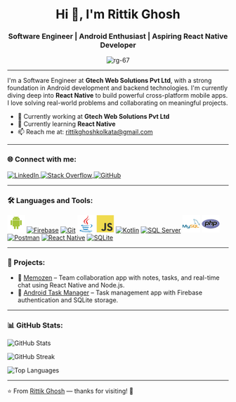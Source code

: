<h1 align="center">Hi 👋, I'm Rittik Ghosh</h1>
<h3 align="center">Software Engineer | Android Enthusiast | Aspiring React Native Developer</h3>

<p align="center">
  <img src="https://komarev.com/ghpvc/?username=rg-67&label=Profile%20views&color=0e75b6&style=flat" alt="rg-67" />
</p>

---

I'm a Software Engineer at **Gtech Web Solutions Pvt Ltd**, with a strong foundation in Android development and backend technologies. I'm currently diving deep into **React Native** to build powerful cross-platform mobile apps. I love solving real-world problems and collaborating on meaningful projects.

- 🔭 Currently working at **Gtech Web Solutions Pvt Ltd**
- 🌱 Currently learning **React Native**
- 📫 Reach me at: [rittikghoshkolkata@gmail.com](mailto:rittikghoshkolkata@gmail.com)

---

<h3 align="left">🌐 Connect with me:</h3>
<p align="left">
  <a href="https://www.linkedin.com/in/devrtk/" target="_blank">
    <img align="center" src="https://raw.githubusercontent.com/rahuldkjain/github-profile-readme-generator/master/src/images/icons/Social/linked-in-alt.svg" alt="LinkedIn" height="30" width="40" />
  </a>
  <a href="https://stackoverflow.com/users/17900176" target="_blank">
    <img align="center" src="https://raw.githubusercontent.com/rahuldkjain/github-profile-readme-generator/master/src/images/icons/Social/stack-overflow.svg" alt="Stack Overflow" height="30" width="40" />
  </a>
  <a href="https://github.com/rg-67" target="_blank">
    <img align="center" src="https://cdn.jsdelivr.net/npm/simple-icons@v3/icons/github.svg" alt="GitHub" height="30" width="40" />
  </a>
</p>

---

<h3 align="left">🛠️ Languages and Tools:</h3>
<p align="left">
  <a href="https://developer.android.com" target="_blank"><img src="https://raw.githubusercontent.com/devicons/devicon/master/icons/android/android-original-wordmark.svg" alt="Android" width="40" height="40"/></a>
  <a href="https://firebase.google.com/" target="_blank"><img src="https://www.vectorlogo.zone/logos/firebase/firebase-icon.svg" alt="Firebase" width="40" height="40"/></a>
  <a href="https://git-scm.com/" target="_blank"><img src="https://www.vectorlogo.zone/logos/git-scm/git-scm-icon.svg" alt="Git" width="40" height="40"/></a>
  <a href="https://www.java.com" target="_blank"><img src="https://raw.githubusercontent.com/devicons/devicon/master/icons/java/java-original.svg" alt="Java" width="40" height="40"/></a>
  <a href="https://developer.mozilla.org/en-US/docs/Web/JavaScript" target="_blank"><img src="https://raw.githubusercontent.com/devicons/devicon/master/icons/javascript/javascript-original.svg" alt="JavaScript" width="40" height="40"/></a>
  <a href="https://kotlinlang.org" target="_blank"><img src="https://www.vectorlogo.zone/logos/kotlinlang/kotlinlang-icon.svg" alt="Kotlin" width="40" height="40"/></a>
  <a href="https://www.microsoft.com/en-us/sql-server" target="_blank"><img src="https://www.svgrepo.com/show/303229/microsoft-sql-server-logo.svg" alt="SQL Server" width="40" height="40"/></a>
  <a href="https://www.mysql.com/" target="_blank"><img src="https://raw.githubusercontent.com/devicons/devicon/master/icons/mysql/mysql-original-wordmark.svg" alt="MySQL" width="40" height="40"/></a>
  <a href="https://www.php.net" target="_blank"><img src="https://raw.githubusercontent.com/devicons/devicon/master/icons/php/php-original.svg" alt="PHP" width="40" height="40"/></a>
  <a href="https://postman.com" target="_blank"><img src="https://www.vectorlogo.zone/logos/getpostman/getpostman-icon.svg" alt="Postman" width="40" height="40"/></a>
  <a href="https://reactnative.dev/" target="_blank"><img src="https://reactnative.dev/img/header_logo.svg" alt="React Native" width="40" height="40"/></a>
  <a href="https://www.sqlite.org/" target="_blank"><img src="https://www.vectorlogo.zone/logos/sqlite/sqlite-icon.svg" alt="SQLite" width="40" height="40"/></a>
</p>

---

<h3 align="left">💼 Projects:</h3>

- 🚀 [Memozen](https://github.com/rg-67/memozen) – Team collaboration app with notes, tasks, and real-time chat using React Native and Node.js.
- 📱 [Android Task Manager](https://github.com/rg-67/your-repo) – Task management app with Firebase authentication and SQLite storage.

---

<h3 align="left">📊 GitHub Stats:</h3>

<p align="left">
  <img src="https://github-readme-stats.vercel.app/api?username=rg-67&show_icons=true&theme=radical" alt="GitHub Stats" />
</p>

<p align="left">
  <img src="https://github-readme-streak-stats.herokuapp.com?user=rg-67&theme=radical" alt="GitHub Streak" />
</p>

<p align="left">
  <img src="https://github-readme-stats.vercel.app/api/top-langs/?username=rg-67&layout=compact&theme=radical" alt="Top Languages" />
</p>

---

⭐️ From [Rittik Ghosh](https://github.com/rg-67) — thanks for visiting! 🚀
